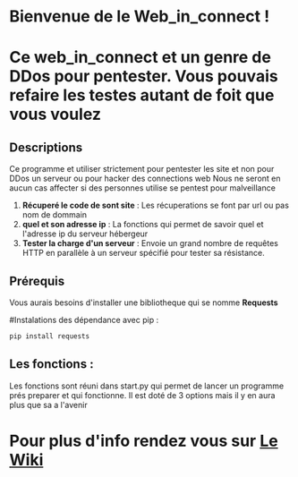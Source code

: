 # Bienvenue de le Web_in_connect !
# Ce **web_in_connect** et un genre de DDos pour pentester. Vous pouvais refaire les testes autant de foit que vous voulez

## Descriptions 

Ce programme et utiliser strictement pour pentester les site et non pour DDos un serveur ou pour hacker des connections web Nous ne seront en aucun cas affecter si des personnes utilise se pentest pour malveillance

1. **Récuperé le code de sont site** : Les récuperations se font par url ou pas nom de dommain
2. **quel et son adresse ip** : La fonctions qui permet de savoir quel et l'adresse ip du serveur hébergeur
3. **Tester la charge d'un serveur** : Envoie un grand nombre de requêtes HTTP en parallèle à un serveur spécifié pour tester sa résistance.

## Prérequis

Vous aurais besoins d'installer une bibliotheque qui se nomme **Requests**

#Instalations des dépendance avec pip :

```bash
pip install requests
```
## Les fonctions :

Les fonctions sont réuni dans start.py qui permet de lancer un programme prés preparer et qui fonctionne. Il est doté de 3 options mais il y en aura plus que sa a l'avenir 

# Pour plus d'info rendez vous sur [Le Wiki](https://github.com/lamalice25/Web_In_connect/wiki)

